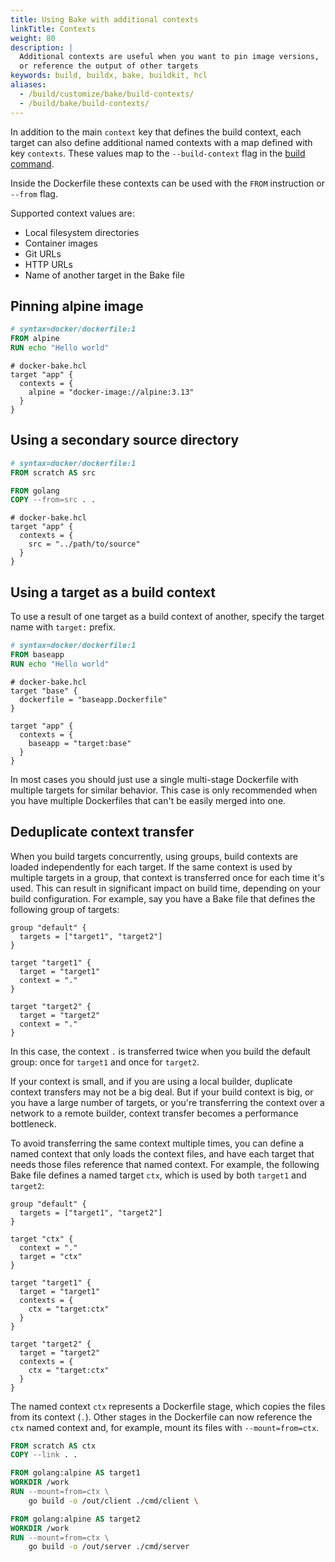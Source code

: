 ```yaml
---
title: Using Bake with additional contexts
linkTitle: Contexts
weight: 80
description: |
  Additional contexts are useful when you want to pin image versions,
  or reference the output of other targets
keywords: build, buildx, bake, buildkit, hcl
aliases:
  - /build/customize/bake/build-contexts/
  - /build/bake/build-contexts/
---
```


In addition to the main `context` key that defines the build context, each
target can also define additional named contexts with a map defined with key
`contexts`. These values map to the `--build-context` flag in the [build
command](/reference/cli/docker/buildx/build.md#build-context).

Inside the Dockerfile these contexts can be used with the `FROM` instruction or
`--from` flag.

Supported context values are:

- Local filesystem directories
- Container images
- Git URLs
- HTTP URLs
- Name of another target in the Bake file

## Pinning alpine image

```dockerfile
# syntax=docker/dockerfile:1
FROM alpine
RUN echo "Hello world"
```

```hcl
# docker-bake.hcl
target "app" {
  contexts = {
    alpine = "docker-image://alpine:3.13"
  }
}
```

## Using a secondary source directory

```dockerfile
# syntax=docker/dockerfile:1
FROM scratch AS src

FROM golang
COPY --from=src . .
```

```hcl
# docker-bake.hcl
target "app" {
  contexts = {
    src = "../path/to/source"
  }
}
```

## Using a target as a build context

To use a result of one target as a build context of another, specify the target
name with `target:` prefix.

```dockerfile
# syntax=docker/dockerfile:1
FROM baseapp
RUN echo "Hello world"
```

```hcl
# docker-bake.hcl
target "base" {
  dockerfile = "baseapp.Dockerfile"
}

target "app" {
  contexts = {
    baseapp = "target:base"
  }
}
```

In most cases you should just use a single multi-stage Dockerfile with multiple
targets for similar behavior. This case is only recommended when you have
multiple Dockerfiles that can't be easily merged into one.

## Deduplicate context transfer

When you build targets concurrently, using groups, build contexts are loaded
independently for each target. If the same context is used by multiple targets
in a group, that context is transferred once for each time it's used. This can
result in significant impact on build time, depending on your build
configuration. For example, say you have a Bake file that defines the following
group of targets:

```hcl
group "default" {
  targets = ["target1", "target2"]
}

target "target1" {
  target = "target1"
  context = "."
}

target "target2" {
  target = "target2"
  context = "."
}
```

In this case, the context `.` is transferred twice when you build the default
group: once for `target1` and once for `target2`.

If your context is small, and if you are using a local builder, duplicate
context transfers may not be a big deal. But if your build context is big, or
you have a large number of targets, or you're transferring the context over a
network to a remote builder, context transfer becomes a performance bottleneck.

To avoid transferring the same context multiple times, you can define a named
context that only loads the context files, and have each target that needs
those files reference that named context. For example, the following Bake file
defines a named target `ctx`, which is used by both `target1` and `target2`:

```hcl
group "default" {
  targets = ["target1", "target2"]
}

target "ctx" {
  context = "."
  target = "ctx"
}

target "target1" {
  target = "target1"
  contexts = {
    ctx = "target:ctx"
  }
}

target "target2" {
  target = "target2"
  contexts = {
    ctx = "target:ctx"
  }
}
```

The named context `ctx` represents a Dockerfile stage, which copies the files
from its context (`.`). Other stages in the Dockerfile can now reference the
`ctx` named context and, for example, mount its files with `--mount=from=ctx`.

```dockerfile
FROM scratch AS ctx
COPY --link . .

FROM golang:alpine AS target1
WORKDIR /work
RUN --mount=from=ctx \
    go build -o /out/client ./cmd/client \

FROM golang:alpine AS target2
WORKDIR /work
RUN --mount=from=ctx \
    go build -o /out/server ./cmd/server
```

